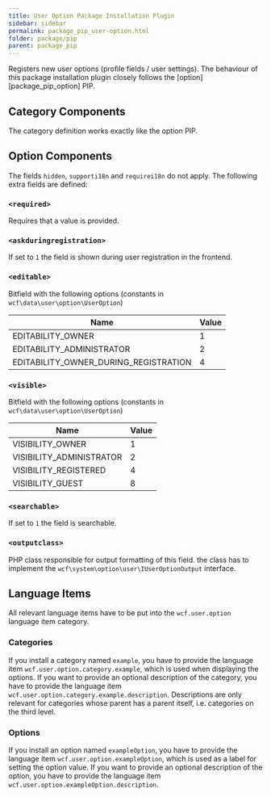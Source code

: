 ```yaml
---
title: User Option Package Installation Plugin
sidebar: sidebar
permalink: package_pip_user-option.html
folder: package/pip
parent: package_pip
---
```


Registers new user options (profile fields / user settings).
The behaviour of this package installation plugin closely follows the [option][package_pip_option] PIP.

## Category Components

The category definition works exactly like the option PIP.

## Option Components

The fields `hidden`, `supporti18n` and `requirei18n` do not apply.
The following extra fields are defined:

### `<required>`

Requires that a value is provided.

### `<askduringregistration>`

If set to `1` the field is shown during user registration in the frontend.

### `<editable>`

Bitfield with the following options (constants in `wcf\data\user\option\UserOption`)

| Name                                     | Value |
| ---------------------------------------- | ----- |
| EDITABILITY_OWNER                        | 1     |
| EDITABILITY_ADMINISTRATOR                | 2     |
| EDITABILITY_OWNER_DURING_REGISTRATION    | 4     |

### `<visible>`

Bitfield with the following options (constants in `wcf\data\user\option\UserOption`)

| Name                     | Value |
| ------------------------ | ----- |
| VISIBILITY_OWNER         | 1     |
| VISIBILITY_ADMINISTRATOR | 2     |
| VISIBILITY_REGISTERED    | 4     |
| VISIBILITY_GUEST         | 8     |

### `<searchable>`

If set to `1` the field is searchable.

### `<outputclass>`

PHP class responsible for output formatting of this field.
the class has to implement the `wcf\system\option\user\IUserOptionOutput` interface.

## Language Items

All relevant language items have to be put into the `wcf.user.option` language item category.

### Categories

If you install a category named `example`, you have to provide the language item `wcf.user.option.category.example`, which is used when displaying the options.
If you want to provide an optional description of the category, you have to provide the language item `wcf.user.option.category.example.description`.
Descriptions are only relevant for categories whose parent has a parent itself, i.e. categories on the third level.

### Options

If you install an option named `exampleOption`, you have to provide the language item `wcf.user.option.exampleOption`, which is used as a label for setting the option value.
If you want to provide an optional description of the option, you have to provide the language item `wcf.user.option.exampleOption.description`.
